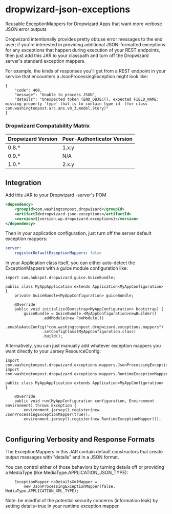 # dropwizard-json-exceptions
Reusable ExceptionMappers for Dropwizard Apps that want more verbose JSON error outputs

Dropwizard intentionally provides pretty obtuse error messages to the end user; if you're interested in providing additional JSON-formatted exceptions for any exceptions that happen during execution of your REST endpoints, then just add this JAR to your classpath and turn off the Dropwizard server's standard exception mappers.

For example, the kinds of responses you'll get from a REST endpoint in your service that encounters a JsonProcessingException might look like:
```
{
    "code": 400,
    "message": "Unable to process JSON",
    "details": "Unexpected token (END_OBJECT), expected FIELD_NAME: missing property 'type' that is to contain type id  (for class com.washingtonpost.arc.ans.v0_3.model.Story)"
}
```

### Dropwizard Compatability Matrix

| Dropwizard Version | Peer-Authenticator Version |
|--------------------|----------------------------|
|        0.8.*       |            1.x.y           |
|        0.9.*       |            N/A             |
|        1.0.*       |            2.x.y           |

## Integration
Add this JAR to your Dropwizard -server's POM

```XML
<dependency>
    <groupId>com.washingtonpost.dropwizard</groupId>
    <artifactId>dropwizard-json-exceptions</artifactId>
    <version>${version.wp.dropwizard.exceptions}</version>
</dependency>
```

Then in your application configuration, just turn off the server default exception mappers:

```YAML
server: 
    registerDefaultExceptionMappers: false
```

In your Application class itself, you can either auto-detect the ExceptionMappers with a guice module configuration like:
```
import com.hubspot.dropwizard.guice.GuiceBundle;

public class MyAppApplication extends Application<MyAppConfiguration> {
    private GuiceBundle<MyAppConfiguration> guiceBundle;

    @Override
    public void initialize(Bootstrap<MyAppConfiguration> bootstrap) {
        guiceBundle = GuiceBundle.<MyAppConfiguration>newBuilder()
                .addModule(new FooModule())
                .enableAutoConfig("com.washingtonpost.dropwizard.exceptions.mappers")
                .setConfigClass(MyAppConfiguration.class)
                .build();
```

Alternatively, you can just manually add whatever exception mappers you want directly to your Jersey ResourceConfig:

```
import com.washingtonpost.dropwizard.exceptions.mappers.JsonProcessingExceptionMapper;
import com.washingtonpost.dropwizard.exceptions.mappers.RuntimeExceptionMapper;

public class MyAppApplication extends Application<MyAppConfiguration> {

    @Override
    public void run(MyAppConfiguration configuration, Environment environment) throws Exception {
        environment.jersey().register(new JsonProcessingExceptionMapper(true));
        environment.jersey().register(new RuntimeExceptionMapper());
        
```

## Configuring Verbosity and Response Formats
The ExceptionMappers in this JAR contain default constructors that create output messages with "details" and in a JSON format.

You can control either of those behaviors by turning details off or providing a MediaType (like MediaType.APPLICATION_JSON_TYPE):
```
    ExceptionMapper noDetailsXmlMapper = 
        new JsonProcessingExceptionMapper(false, MediaType.APPLICATION_XML_TYPE);

```

Note: be mindful of the potential security concerns (information leak) by setting details=true in your runtime exception mapper.
